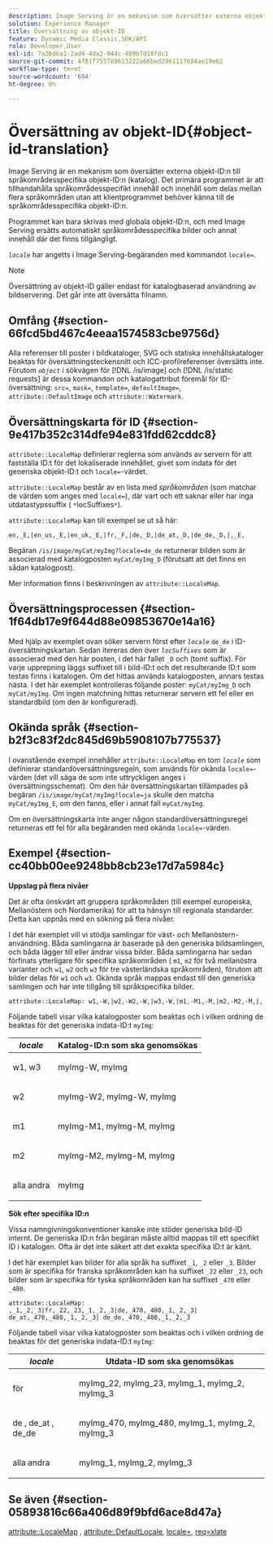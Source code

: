 ```yaml
---
description: Image Serving är en mekanism som översätter externa objekt-ID:n till språkområdesspecifika objekt-ID:n (katalog). Det primära programmet är att tillhandahålla språkområdesspecifikt innehåll och innehåll som delas mellan flera språkområden utan att klientprogrammet behöver känna till de språkområdesspecifika objekt-ID:n.
solution: Experience Manager
title: Översättning av objekt-ID
feature: Dynamic Media Classic,SDK/API
role: Developer,User
exl-id: 7a3bd6a1-2ad4-4da2-944c-489b7d18fdc1
source-git-commit: 4f81f755789613222a66bed2961117604ae19e62
workflow-type: tm+mt
source-wordcount: '694'
ht-degree: 0%

---
```


# Översättning av objekt-ID{#object-id-translation}

Image Serving är en mekanism som översätter externa objekt-ID:n till språkområdesspecifika objekt-ID:n (katalog). Det primära programmet är att tillhandahålla språkområdesspecifikt innehåll och innehåll som delas mellan flera språkområden utan att klientprogrammet behöver känna till de språkområdesspecifika objekt-ID:n.

Programmet kan bara skrivas med globala objekt-ID:n, och med Image Serving ersätts automatiskt språkområdesspecifika bilder och annat innehåll där det finns tillgängligt.

*`locale`* har angetts i Image Serving-begäranden med kommandot `locale=`.

>[!NOTE]
>
>Översättning av objekt-ID gäller endast för katalogbaserad användning av bildservering. Det går inte att översätta filnamn.

## Omfång {#section-66fcd5bd467c4eeaa1574583cbe9756d}

Alla referenser till poster i bildkataloger, SVG och statiska innehållskataloger beaktas för översättningsteckensnitt och ICC-profilreferenser översätts inte. Förutom *`object`* i sökvägen för [!DNL /is/image] och [!DNL /is/static requests] är dessa kommandon och katalogattribut föremål för ID-översättning: `src=`, `mask=`, `template=`, `defaultImage=`, `attribute::DefaultImage` och `attribute::Watermark`.

## Översättningskarta för ID {#section-9e417b352c314dfe94e831fdd62cddc8}

`attribute::LocaleMap` definierar reglerna som används av servern för att fastställa ID:t för det lokaliserade innehållet, givet som indata för det generiska objekt-ID:t och `locale=`-värdet.

`attribute::LocaleMap` består av en lista med *språkområden* (som matchar de värden som anges med `locale=`), där vart och ett saknar eller har inga utdatastypssuffix ( `*`locSuffixes`*`).

`attribute::LocaleMap` kan till exempel se ut så här:

`en,_E,|en_us,_E,|en_uk,_E,|fr,_F,|de,_D,|de_at,_D,|de_de,_D,|,_E,`

Begäran `/is/image/myCat/myImg?locale=de_de` returnerar bilden som är associerad med katalogposten `myCat/myImg_D` (förutsatt att det finns en sådan katalogpost).

Mer information finns i beskrivningen av `attribute::LocaleMap`.

## Översättningsprocessen {#section-1f64db17e9f644d88e09853670e14a16}

Med hjälp av exemplet ovan söker servern först efter *`locale`* `de_de` i ID-översättningskartan. Sedan itereras den över *`locSuffixes`* som är associerad med den här posten, i det här fallet `_D` och (tomt suffix). För varje upprepning läggs suffixet till i bild-ID:t och det resulterande ID:t som testas finns i katalogen. Om det hittas används katalogposten, annars testas nästa. I det här exemplet kontrolleras följande poster: `myCat/myImg_D` och `myCat/myImg`. Om ingen matchning hittas returnerar servern ett fel eller en standardbild (om den är konfigurerad).

## Okända språk {#section-b2f3c83f2dc845d69b5908107b775537}

I ovanstående exempel innehåller `attribute::LocaleMap` en tom *`locale`* som definierar standardöversättningsregeln, som används för okända `locale=`-värden (det vill säga de som inte uttryckligen anges i översättningsschemat). Om den här översättningskartan tillämpades på begäran `/is/image/myCat/myImg?locale=ja` skulle den matcha `myCat/myImg_E`, om den fanns, eller i annat fall `myCat/myImg`.

Om en översättningskarta inte anger någon standardöversättningsregel returneras ett fel för alla begäranden med okända `locale=`-värden.

## Exempel {#section-cc40bb00ee9248bb8cb23e17d7a5984c}

**Uppslag på flera nivåer**

Det är ofta önskvärt att gruppera språkområden (till exempel europeiska, Mellanöstern och Nordamerika) för att ta hänsyn till regionala standarder. Detta kan uppnås med en sökning på flera nivåer.

I det här exemplet vill vi stödja samlingar för väst- och Mellanöstern-användning. Båda samlingarna är baserade på den generiska bildsamlingen, och båda lägger till eller ändrar vissa bilder. Båda samlingarna har sedan förfinats ytterligare för specifika språkområden ( `m1`, `m2` för två mellanöstra varianter och `w1`, `w2` och `w3` för tre västerländska språkområden), förutom att bilder delas för `w1` och `w3`. Okända språk mappas endast till den generiska samlingen och har inte tillgång till språkspecifika bilder.

`attribute::LocaleMap: w1,-W,|w2,-W2,-W,|w3,-W,|m1,-M1,-M,|m2,-M2,-M,|,`

Följande tabell visar vilka katalogposter som beaktas och i vilken ordning de beaktas för det generiska indata-ID:t `myImg`:

<table id="table_97EB13E3DB9B48D3A4184D5ECC8E9F86"> 
 <thead> 
  <tr> 
   <th class="entry"> <b> <i>locale</i> </b> </th> 
   <th class="entry"> <b>Katalog-ID:n som ska genomsökas</b> </th> 
  </tr> 
 </thead>
 <tbody> 
  <tr> 
   <td> <p> <span class="codeph"> w1, w3 </span> </p> </td> 
   <td> <p> <span class="codeph"> myImg-W, myImg </span> </p> </td> 
  </tr> 
  <tr> 
   <td> <p> <span class="codeph"> w2 </span> </p> </td> 
   <td> <p> <span class="codeph"> myImg-W2, myImg-W, myImg </span> </p> </td> 
  </tr> 
  <tr> 
   <td> <p> <span class="codeph"> m1 </span> </p> </td> 
   <td> <p> <span class="codeph"> myImg-M1, myImg-M, myImg </span> </p> </td> 
  </tr> 
  <tr> 
   <td> <p> <span class="codeph"> m2 </span> </p> </td> 
   <td> <p> <span class="codeph"> myImg-M2, myImg-M, myImg </span> </p> </td> 
  </tr> 
  <tr> 
   <td> <p>alla andra </p> </td> 
   <td> <p> <span class="codeph"> myImg </span> </p> </td> 
  </tr> 
 </tbody> 
</table>

**Sök efter specifika ID:n**

Vissa namngivningskonventioner kanske inte stöder generiska bild-ID internt. De generiska ID:n från begäran måste alltid mappas till ett specifikt ID i katalogen. Ofta är det inte säkert att det exakta specifika ID:t är känt.

I det här exemplet kan bilder för alla språk ha suffixet `_1`, `_2` eller `_3`. Bilder som är specifika för franska språkområden kan ha suffixet `_22` eller `_23`, och bilder som är specifika för tyska språkområden kan ha suffixet `_470` eller `_480`.

`attribute::LocaleMap: ,_1,_2,_3|fr,_22,_23,_1,_2,_3|de,_470,_480,_1,_2,_3| de_at,_470,_480,_1,_2,_3| de_de,_470,_480,_1,_2,_3`

Följande tabell visar vilka katalogposter som beaktas och i vilken ordning de beaktas för det generiska indata-ID:t `myImg`:

<table id="table_A7EE4AA0F1C24284B83CC4B40622D24F"> 
 <thead> 
  <tr> 
   <th class="entry"> <b> <i>locale</i> </b> </th> 
   <th class="entry"> <b>Utdata-ID som ska genomsökas</b> </th> 
  </tr> 
 </thead>
 <tbody> 
  <tr> 
   <td> <p> <span class="codeph"> för </span> </p> </td> 
   <td> <p> <span class="codeph"> myImg_22, myImg_23, myImg_1, myImg_2, myImg_3 </span> </p> </td> 
  </tr> 
  <tr> 
   <td> <p> <span class="codeph"> de </span>, <span class="codeph"> de_at </span>, <span class="codeph"> de_de </span> </p> </td> 
   <td> <p> <span class="codeph"> myImg_470, myImg_480, myImg_1, myImg_2, myImg_3 </span> </p> </td> 
  </tr> 
  <tr> 
   <td> <p>alla andra </p> </td> 
   <td> <p> <span class="codeph"> myImg_1, myImg_2, myImg_3 </span> </p> </td> 
  </tr> 
 </tbody> 
</table>

## Se även {#section-05893816c66a406d89f9bfd6ace8d47a}

[attribute::LocaleMap](../../../../../is-api/image-catalog/image-serving-api-ref/c-image-catalog-reference/c-attributes-reference/r-localemap.md#reference-49bbf598f8ea47c3a563755cef306318) , [attribute::DefaultLocale](../../../../../is-api/image-catalog/image-serving-api-ref/c-image-catalog-reference/c-attributes-reference/r-defaultlocale.md#reference-69462ad9923f464f80c2c012342a6b6b), [locale=](../../../../../is-api/http-ref/image-serving-api-ref/c-http-protocol-reference/c-command-reference/r-locale.md#reference-8a846b2fbc004a12821b956ed3b25cfb), [req=xlate](../../../../../is-api/http-ref/image-serving-api-ref/c-http-protocol-reference/c-command-reference/r-req/r-req.md#reference-907cdb4a97034db7ad94695f25552e76)
